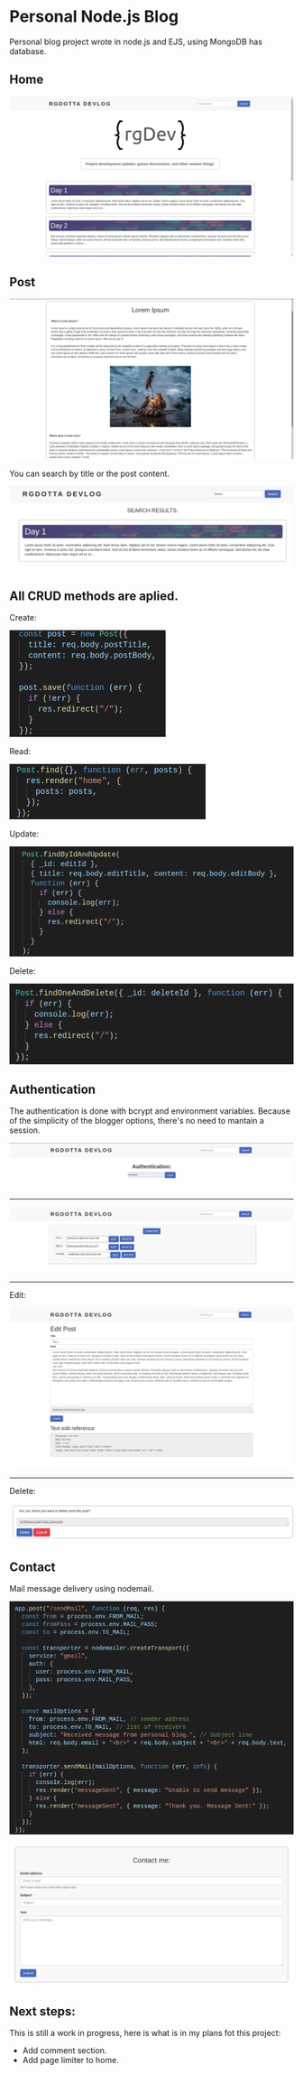 # Personal Node.js Blog

Personal blog project wrote in node.js and EJS, using MongoDB has database.

## Home

![](public/css/images/blog1.png)

## Post

![](public/css/images/blog-post1.png)

You can search by title or the post content.

![](public/css/images/blog-searchx.png)

## All CRUD methods are aplied.

Create:

![](public/css/images/blog-create.png)

Read:

![](public/css/images/blog-read.png)

Update:

![](public/css/images/blog-update.png)

Delete:

![](public/css/images/blog-delete%20(1).png)

## Authentication

The authentication is done with bcrypt and environment variables. Because of the simplicity of the blogger options, there's no need to mantain a session.

![](public/css/images/blog-authent.png)

----

![](public/css/images/blog-blogger.png)

----

Edit:

![](public/css/images/blog-edit.png)

----

Delete:

![](public/css/images/blog-delete.png)

## Contact

Mail message delivery using nodemail.

![](public/css/images/blog-nodemail.png)

![](public/css/images/blog-contact.png)

## Next steps:

This is still a work in progress, here is what is in my plans fot this project:

- Add comment section.
- Add page limiter to home.
